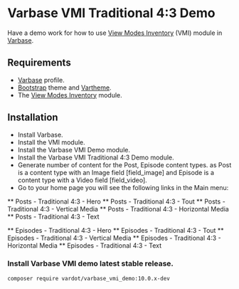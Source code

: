 # Varbase VMI Traditional 4:3 Demo

Have a demo work for how to use
 [View Modes Inventory](https://www.drupal.org/project/vmi) (VMI) module in
 [Varbase](https://www.drupal.org/project/varbase).


## Requirements
* [Varbase](https://www.drupal.org/project/varbase) profile.
* [Bootstrap](https://www.drupal.org/project/bootstrap) theme
  and [Vartheme](https://www.drupal.org/project/vartheme).
* The [View Modes Inventory](https://www.drupal.org/project/vmi) module.

## Installation
* Install Varbase.
* Install the VMI module.
* Install the Varbase VMI Demo module.
* Install the Varbase VMI Traditional 4:3 Demo module.
* Generate number of content for the Post, Episode content types.
  as Post is a content type with an Image field [field_image]
  and Episode is a content type with a Video field [field_video].
* Go to your home page you will see the following links in the Main menu:

** Posts - Traditional 4:3 - Hero
** Posts - Traditional 4:3 - Tout
** Posts - Traditional 4:3 - Vertical Media
** Posts - Traditional 4:3 - Horizontal Media
** Posts - Traditional 4:3 - Text

** Episodes - Traditional 4:3 - Hero
** Episodes - Traditional 4:3 - Tout
** Episodes - Traditional 4:3 - Vertical Media
** Episodes - Traditional 4:3 - Horizontal Media
** Episodes - Traditional 4:3 - Text

### Install Varbase VMI demo latest stable release.
```
composer require vardot/varbase_vmi_demo:10.0.x-dev
```
